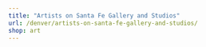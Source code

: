 ```yaml
---
title: "Artists on Santa Fe Gallery and Studios"
url: /denver/artists-on-santa-fe-gallery-and-studios/
shop: art
---
```

